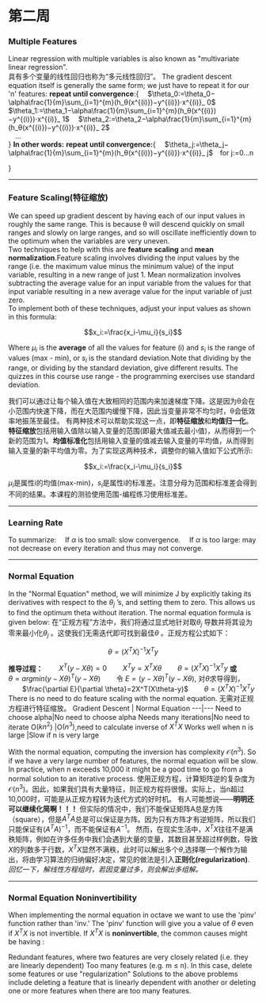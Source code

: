 # 第二周
### Multiple Features
Linear regression with multiple variables is also known as "multivariate linear regression".  
具有多个变量的线性回归也称为“多元线性回归”。
The gradient descent equation itself is generally the same form; we just have to repeat it for our 'n' features:
**repeat until convergence**:{
&emsp;$\theta_0:=\theta_0−\alpha\frac{1}{m}\sum_{i=1}^{m}(h_θ(x^{(i)})−y^{(i)})⋅x^{(i)}_ 0$
&emsp;$\theta_1:=\theta_1−\alpha\frac{1}{m}\sum_{i=1}^{m}(h_θ(x^{(i)})−y^{(i)})⋅x^{(i)}_ 1$
&emsp;$\theta_2:=\theta_2−\alpha\frac{1}{m}\sum_{i=1}^{m}(h_θ(x^{(i)})−y^{(i)})⋅x^{(i)}_ 2$  
&emsp;...   
}
**In other words:**
**repeat until convergence:**{
&emsp;$\theta_j:=\theta_j−\alpha\frac{1}{m}\sum_{i=1}^{m}(h_θ(x^{(i)})−y^{(i)})⋅x^{(i)}_ j$&emsp;for j:=0...n

}

---
### Feature Scaling(特征缩放)
We can speed up gradient descent by having each of our input values in roughly the same range. This is because θ will descend quickly on small ranges and slowly on large ranges, and so will oscillate inefficiently down to the optimum when the variables are very uneven.  
Two techniques to help with this are **feature scaling** and **mean normalization**.Feature scaling involves dividing the input values by the range (i.e. the maximum value minus the minimum value) of the input variable, resulting in a new range of just 1. Mean normalization involves subtracting the average value for an input variable from the values for that input variable resulting in a new average value for the input variable of just zero.  
To implement both of these techniques, adjust your input values as shown in this formula:

```math
x_i:=\frac{x_i-\mu_i}{s_i}
```
Where $\mu_i$ is the **average** of all the values for feature (i) and $s_i$ is the range of values (max - min), or $s_i$ is the standard deviation.Note that dividing by the range, or dividing by the standard deviation, give different results. The quizzes in this course use range - the programming exercises use standard deviation.

我们可以通过让每个输入值在大致相同的范围内来加速梯度下降。这是因为θ会在小范围内快速下降，而在大范围内缓慢下降，因此当变量非常不均匀时，θ会低效率地振荡至最佳。 
有两种技术可以帮助实现这一点，即**特征缩放**和**均值归一化**。**特征缩放**包括用输入值除以输入变量的范围(即最大值减去最小值)，从而得到一个新的范围为1。**均值标准化**包括用输入变量的值减去输入变量的平均值，从而得到输入变量的新平均值为零。为了实现这两种技术，调整你的输入值如下公式所示:
```math
x_i:=\frac{x_i-\mu_i}{s_i}
``` 
$\mu_i$是属性i的均值(max-min)，$s_i$是属性i的标准差。注意分母为范围和标准差会得到不同的结果。本课程的测验使用范围-编程练习使用标准差。

---
### Learning Rate
To summarize:
&emsp;If $\alpha$ is too small: slow convergence. 
&emsp;If $\alpha$ is too large: may not decrease on every iteration and thus may not converge.

---
### Normal Equation
In the "Normal Equation" method, we will minimize J by explicitly taking its derivatives with respect to the $\theta_j$ ’s, and setting them to zero. This allows us to find the optimum theta without iteration. The normal equation formula is given below: 
在“正规方程”方法中，我们将通过显式地针对取$\theta_j$ 导数并将其设为零来最小化$\theta_j$ 。这使我们无需迭代即可找到最佳$\theta$ 。正规方程公式如下：
```math
\theta=(X^TX)^{-1}X^Ty
``` 
**推导过程：**
&emsp;&emsp;$X^T(y-X\theta)=0$
&emsp;&emsp;$X^Ty=X^TX\theta$
&emsp;&emsp;$\theta=(X^TX)^{-1}X^Ty$
**或**
&emsp;&emsp;$\theta=argmin(y-X\theta)^T(y-X\theta)$
&emsp;&emsp;令 $E=(y-X\theta)^T(y-X\theta)$, 对$\theta$求导得到，
&emsp;&emsp;$\frac{\partial E}{\partial \theta}=2X^T(X\theta-y)$
&emsp;&emsp;$\theta=(X^TX)^{-1}X^Ty$
There is no need to do feature scaling with the normal equation.
无需对正规方程进行特征缩放。
Gradient Descent | Normal Equation
---|---
Need to choose alpha|No need to choose alpha
Needs many iterations|No need to iterate
O($kn^2$) |O$(n^3)$,need to calculate inverse of $X^TX$ 
Works well when n is large	|Slow if n is very large

With the normal equation, computing the inversion has complexity $\mathcal{O}(n^3)$. So if we have a very large number of features, the normal equation will be slow. In practice, when n exceeds 10,000 it might be a good time to go from a normal solution to an iterative process.
使用正规方程，计算矩阵逆的复杂度为$\mathcal{O}(n^3)$。因此，如果我们具有大量特征，则正规方程将很慢。实际上，当n超过10,000时，可能是从正规方程转为迭代方式的好时机。
有人可能想说——**明明还可以继续化简啊！！！**
但实际的情况中，我们不能保证矩阵A总是方阵（square），但是$A^TA$总是可以保证是方阵。因为只有方阵才有逆矩阵，所以我们只能保证有$(A^TA)^{-1}$，而不能保证有$A^{-1}$。
然而，在现实生活中，$X^TX$往往不是满秩矩阵，例如在许多任务中我们会遇到大量的变量，其数目甚至超过样例数，导致$X$的列数多于行数，$X^TX$显然不满秩，此时可以解出多个$\theta$,选择哪一个解作为输出，将由学习算法的归纳偏好决定，常见的做法是引入**正则化(regularization)**.
*回忆一下，解线性方程组时，若因变量过多，则会解出多组解。*

---
### Normal Equation Noninvertibility
When implementing the normal equation in octave we want to use the 'pinv' function rather than 'inv.' The 'pinv' function will give you a value of $\theta$ even if $X^TX$ is not invertible. 
If $X^TX$ is **noninvertible**, the common causes might be having :

Redundant features, where two features are very closely related (i.e. they are linearly dependent)
Too many features (e.g. m ≤ n). In this case, delete some features or use "regularization" 
Solutions to the above problems include deleting a feature that is linearly dependent with another or deleting one or more features when there are too many features.